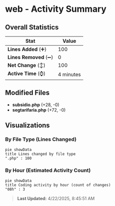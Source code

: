 # web - Activity Summary 

## Overall Statistics

| Stat                   | Value                                                             |
| ---------------------- | ----------------------------------------------------------------- |
| **Lines Added** (➕)   | 100                                          |
| **Lines Removed** (➖) | 0                                        |
| **Net Change** (↕)    | 100                |
| **Active Time** (⌚)   | 4 minutes |


## Modified Files
- **subsidio.php** (+28, -0)
- **segtarifaria.php** (+72, -0)

## Visualizations

### By File Type (Lines Changed)

```mermaid
pie showData
title Lines changed by file type
".php" : 100
```

### By Hour (Estimated Activity Count)

```mermaid
pie showData
title Coding activity by hour (count of changes)
"08h" : 3
```


> **Last Updated:** 4/22/2025, 8:45:51 AM